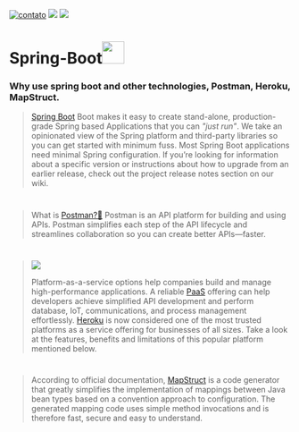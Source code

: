 
[![contato](https://img.shields.io/badge/Windows-0078D6?style=for-the-badge&logo=windows&logoColor=white)]()
[![](https://img.shields.io/badge/Ubuntu-E95420?style=for-the-badge&logo=ubuntu&logoColor=white)]()
[![](https://img.shields.io/badge/Java-ED8B00?style=for-the-badge&logo=java&logoColor=white)]()



<p><h1>Spring-Boot<img src="https://cdn.jsdelivr.net/gh/devicons/devicon/icons/spring/spring-original.svg" width"40" height="40" /></h1></p>

<p><h3>Why use spring boot and other technologies, Postman, Heroku, MapStruct. </h3></p>


><p><a href=https://spring.io/projects/spring-boot#overview>Spring Boot</a> Boot makes it easy to create stand-alone,
> production-grade Spring based Applications that you can <i>"just run"</i>.
>We take an opinionated view of the Spring platform and third-party libraries so you can get started with minimum fuss.
 >Most Spring Boot applications need minimal Spring configuration.
>If you’re looking for information about a specific version
 >or instructions about how to upgrade from an earlier release,
 >check out the project release notes section on our wiki.</p>
#
><p>What is <a href=https://www.postman.com/>Postman?📨</a>
>Postman is an API platform for building and using APIs. 
>Postman simplifies each step of the API lifecycle and streamlines collaboration so you can create better APIs—faster.</p>


#
>[![](https://img.shields.io/badge/Heroku-430098?style=for-the-badge&logo=heroku&logoColor=white)]()
><p>Platform-as-a-service options help companies build and manage high-performance applications. A reliable <a href=https://www.platon.com.br/blog/conheca-as-diferencas-entre-iaas-paas-e-saas-e-qual-modelo-ideal-para-o-seu-negocio/">PaaS</a> offering can help developers achieve simplified API development and perform database, IoT, communications, and process management effortlessly.
 ><a href="https://blog.back4app.com/pt/o-que-e-o-heroku/"_blanck>Heroku</a> is now considered one of the most trusted platforms as a service offering for businesses of all sizes. Take a look at the features, benefits and limitations of this popular platform mentioned below.</p>

>
#
 ><p>According to official documentation, <a href=https://mapstruct.org/>MapStruct</a> is a code generator that greatly simplifies the implementation of mappings between Java bean types based on a convention approach to configuration. 
>The generated mapping code uses simple method invocations and is therefore fast, secure and easy to understand.</p>
